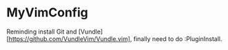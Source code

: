 # MyVimConfig

Reminding install Git and [Vundle][https://github.com/VundleVim/Vundle.vim], finally need to do :PluginInstall. 
